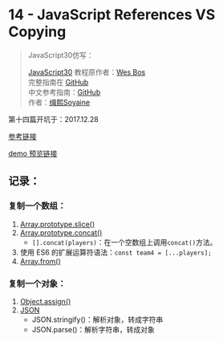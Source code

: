 # 14 - JavaScript References VS Copying

> JavaScript30仿写：
>
> [JavaScript30](https://javascript30.com) 教程原作者：[Wes Bos](https://github.com/wesbos)    
> 完整指南在 [GitHub](https://github.com/wesbos/JavaScript30)  
> 中文参考指南：[GitHub](https://github.com/soyaine/JavaScript30)  
> 作者：[缉熙Soyaine](https://github.com/soyaine)

第十四篇开坑于：2017.12.28

[参考链接](https://github.com/soyaine/JavaScript30/tree/master/14%20-%20JavaScript%20References%20VS%20Copying)

[demo 预览链接](https://hehe1111.github.io/js_demo/js30/14%20-%20JavaScript%20References%20VS%20Copying/)

## 记录：
### 复制一个数组：
1. [Array.prototype.slice()](https://developer.mozilla.org/zh-CN/docs/Web/JavaScript/Reference/Global_Objects/Array/slice)
2. [Array.prototype.concat()](https://developer.mozilla.org/zh-CN/docs/Web/JavaScript/Reference/Global_Objects/Array/concat)
    - `[].concat(players)`：在一个空数组上调用`concat()`方法。
3. 使用 ES6 的扩展运算符语法：`const team4 = [...players];`
4. [Array.from()](https://developer.mozilla.org/zh-CN/docs/Web/JavaScript/Reference/Global_Objects/Array/from)

### 复制一个对象：
1. [Object.assign()](https://developer.mozilla.org/zh-CN/docs/Web/JavaScript/Reference/Global_Objects/Object/assign)
2. [JSON](https://developer.mozilla.org/zh-CN/docs/Web/JavaScript/Reference/Global_Objects/JSON)
    - JSON.stringify()：解析对象，转成字符串
    - JSON.parse()：解析字符串，转成对象
